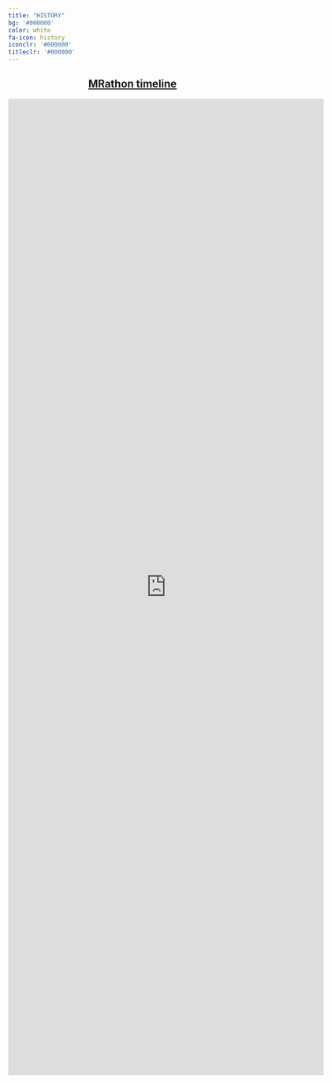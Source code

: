 ```yaml
---
title: "HISTORY"
bg: '#000000'
color: white
fa-icon: history
iconclr: '#000000'
titleclr: '#000000'
---
```



<center><h2><a href="https://mrathon.github.io">MRathon timeline</a></h2></center>


<center><iframe src="https://mrathon.github.io/" width="640" height="1982" frameborder="0" marginheight="0" marginwidth="0"></iframe></center>

